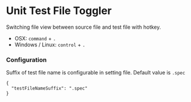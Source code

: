 
Unit Test File Toggler
==========================

Switching file view between source file and test file with hotkey.

- OSX: `command` + `.`
- Windows / Linux: `control` + `.`

###  Configuration

Suffix of test file name is configurable in setting file. Default value is `.spec`
```
{
  "testFileNameSuffix": ".spec"
}
```
